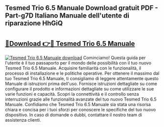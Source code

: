 ## Tesmed Trio 6.5 Manuale Download gratuit PDF - Part-g7D Italiano Manuale dell'utente di riparazione HhGiQ

# <h2><a href="http://dfeetn.blite.top/?on=Tesmed+Trio+6.5+Manuale">🔗Download 👉🔴 Tesmed Trio 6.5 Manuale</a></h2>

[![Tesmed Trio 6.5 Manuale download](https://i.imgur.com/lujVjoI.png)](http://dfeetn.blite.top/?on=Tesmed+Trio+6.5+Manuale)
Cominciamo! Questa guida per l'utente è il tuo passaporto per il mondo delle possibilità con il tuo nuovo Tesmed Trio 6.5 Manuale. Acquisire familiarità con le funzionalità, il processo di installazione e le politiche operative. Per ottenere il massimo dal tuo Tesmed Trio 6.5 Manuale, ti consigliamo di leggere attentamente questo Manuale di istruzioni prima dell'uso. Fornisce istruzioni dettagliate su come configurare il prodotto e informazioni dettagliate su come utilizzare le sue varie funzioni e capacità. Scopri la connettività e il controllo senza interruzioni grazie alle funzionalità avanzate del tuo nuovo Tesmed Trio 6.5 Manuale. Confidiamo che Tesmed Trio 6.5 Manuale sia stata una risorsa chiara e concisa per i tuoi sforzi per conoscere le specifiche del tuo nuovo dispositivo. In caso di domande o dubbi, contattare il nostro team di assistenza clienti.
